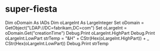 # super-fiesta
Dim oDomain As IADs Dim oLargeInt As LargeInteger  Set oDomain = GetObject("LDAP://DC=fabrikam,DC=com") Set oLargeInt = oDomain.Get("creationTime")  Debug.Print oLargeInt.HighPart Debug.Print oLargeInt.LowPart  strTemp = "&amp;H" + CStr(Hex(oLargeInt.HighPart)) + _      CStr(Hex(oLargeInt.LowPart)) Debug.Print strTemp
